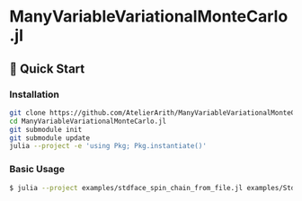 # ManyVariableVariationalMonteCarlo.jl

## 🚀 Quick Start

### Installation

```bash
git clone https://github.com/AtelierArith/ManyVariableVariationalMonteCarlo.jl.git
cd ManyVariableVariationalMonteCarlo.jl
git submodule init
git submodule update
julia --project -e 'using Pkg; Pkg.instantiate()'
```

### Basic Usage

```sh
$ julia --project examples/stdface_spin_chain_from_file.jl examples/StdFace.def
```

